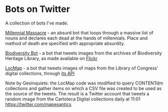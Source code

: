 # Bots on Twitter

A collection of bots I've made.

[Millennial Massacre](https://twitter.com/MillennialKills) - an absurd bot that loops through a massive list of nouns and declares each dead at the hands of millennials. Place and method of death are specified with appropriate absurdity. 

[Biodiversity Bot](https://twitter.com/BiodiversityBot) - a bot that tweets images from the archives of Biodiversity Heritage Library, as made available on [Flickr](https://www.flickr.com/search/?tags=bookcollectionbiodiversity)

[LocMap](https://twitter.com/LoCMapBot) - a bot that tweets images of maps from the Library of Congress' digital collections, through [its API](https://labs.loc.gov/lc-for-robots/)


Note by Geoinquiets:  the LocMap code was modified to query CONTENTdm collections and gather items on which a CSV file was created to be used as the source of the tweets. The result is a Twitter account that tweets a random image from the Cartoteca Digital collections daily at 11:01 https://twitter.com/mapesantics
